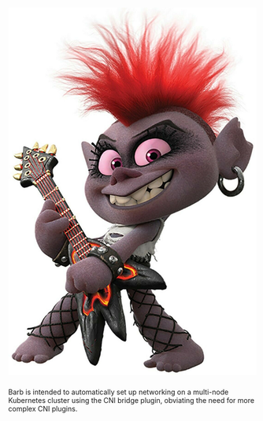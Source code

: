 # ![Barb](barb.jpg)

Barb is intended to automatically set up networking on a multi-node Kubernetes
cluster using the CNI bridge plugin, obviating the need for more complex CNI
plugins.